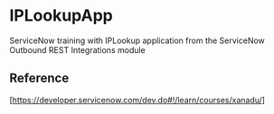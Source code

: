 # IPLookupApp
ServiceNow training with IPLookup application from the ServiceNow Outbound REST Integrations module

## Reference
[https://developer.servicenow.com/dev.do#!/learn/courses/xanadu/]
